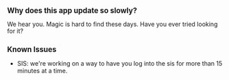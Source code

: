 <style>
body {
  -webkit-overflow-scrolling: touch;
  font-family: -apple-system, Roboto, sans-serif;
  background-color: transparent;
}
h1 {
  font-size: 1.2em;
}
a {
  pointer-events: none;
  color: black;
  text-decoration: none;
}
p {
  line-height: 1.2em;
}
</style>

# Why does this app update so slowly?
We hear you. Magic is hard to find these days. Have you ever tried looking for it?

# Known Issues
- SIS: we're working on a way to have you log into the sis for more than 15 minutes at a time.
